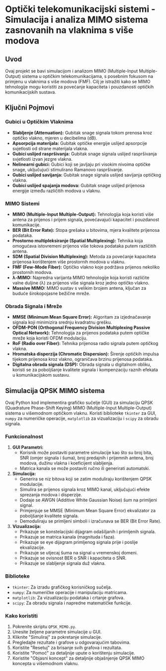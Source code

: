 # Optički telekomunikacijski sistemi - Simulacija i analiza MIMO sistema zasnovanih na vlaknima s više modova

## Uvod

Ovaj projekt se bavi simulacijom i analizom MIMO (Multiple-Input Multiple-Output) sistema u optičkim telekomunikacijama, s posebnim fokusom na primjenu u vlaknima s više modova (FMF). Cilj je istražiti kako se MIMO tehnologije mogu koristiti za povećanje kapaciteta i pouzdanosti optičkih komunikacijskih sustava.

## Ključni Pojmovi

### Gubici u Optičkim Vlaknima

*   **Slabljenje (Attenuation):** Gubitak snage signala tokom prenosa kroz optičko vlakno, mjeren u decibelima (dB).
*   **Apsorpcija materijala:** Gubitak optičke energije uslijed apsorpcije svjetlosti od strane materijala vlakna.
*   **Gubici uslijed raspršivanja:** Gubitak snage signala uslijed raspršivanja svjetlosti izvan jezgre vlakna.
*   **Nelinearni gubici:** Gubici koji se javljaju pri visokim nivoima optičke snage, uključujući stimulirano Ramanovo raspršivanje.
*   **Gubici uslijed savijanja:** Gubitak snage signala uslijed savijanja optičkog vlakna.
*   **Gubici uslijed spajanja modova:** Gubitak snage uslijed prijenosa energije između različitih modova u vlaknu.

### MIMO Sistemi

*   **MIMO (Multiple-Input Multiple-Output):** Tehnologija koja koristi više antena za prijenos i prijem signala, povećavajući kapacitet i pouzdanost komunikacije.
*   **BER (Bit Error Rate):** Stopa grešaka u bitovima, mjera kvalitete prijenosa podataka.
*  **Prostorno multipleksiranje (Spatial Multiplexing):** Tehnika koja omogućava istovremeni prijenos više tokova podataka putem različitih antena.
*   **SDM (Spatial Division Multiplexing):** Metoda za povećanje kapaciteta prijenosa korištenjem više prostornih modova u vlaknu.
*   **FMF (Few-Mode Fiber):** Optičko vlakno koje podržava prijenos nekoliko prostornih modova.
*   **λ-MIMO:** Napredna varijanta MIMO tehnologije koja koristi različite valne duljine (λ) za prijenos više signala kroz jedno optičko vlakno.
*   **Massive MIMO:** MIMO sustav s velikim brojem antena, ključan za buduće širokopojasne bežične mreže.

### Obrada Signala i Mreže

*   **MMSE (Minimum Mean Square Error):** Algoritam za izjednačavanje signala koji minimizira srednju kvadratnu grešku.
*   **OFDM-PON (Orthogonal Frequency Division Multiplexing Passive Optical Network):** Tehnologija za prijenos podataka putem optičke mreže koja koristi OFDM modulaciju.
*   **RoF (Radio over Fiber):** Tehnika prijenosa radio signala putem optičkog vlakna.
*   **Hromatska disperzija (Chromatic Dispersion):** Širenje optičkih impulsa tijekom prijenosa kroz vlakno, ograničava brzinu prijenosa podataka.
*   **Digitalna obrada signala (DSP):** Obrada signala u digitalnom obliku, koristi se za poboljšanje kvalitete signala i kompenzaciju raznih efekata u komunikacijskom sustavu.

## Simulacija QPSK MIMO sistema

Ovaj Python kod implementira grafičko sučelje (GUI) za simulaciju QPSK (Quadrature Phase-Shift Keying) MIMO (Multiple-Input Multiple-Output) sistema u višemodnom optičkom vlaknu. Koristi biblioteke `tkinter` za GUI, `numpy` za numeričke operacije, `matplotlib` za vizualizaciju i `scipy` za obradu signala.

### Funkcionalnost

1.  **GUI Parametri:**
    *   Korisnik može postaviti parametre simulacije kao što su broj bita, SNR (omjer signala i šuma), broj predajnih i prijemnih antena, broj modova, dužinu vlakna i koeficijent slabljenja.
    *   Matrica kanala se može postaviti ručno ili generirati automatski.
2.  **Simulacija:**
    *   Generira se niz bitova koji se zatim moduliraju korištenjem QPSK modulacije.
    *   Simulira se prijenos signala kroz MIMO kanal, uključujući efekte sprezanja modova i disperzije.
    *   Dodaje se AWGN (Additive White Gaussian Noise) šum na primljeni signal.
    *   Primjenjuje se MMSE (Minimum Mean Square Error) ekvalizator za poboljšanje kvalitete signala.
    *   Demoduliraju se primljeni simboli i izračunava se BER (Bit Error Rate).
3.  **Vizualizacija:**
    *   Prikazuje se konstelacijski dijagram odašiljanih i primljenih signala.
    *   Prikazuje se matrica kanala (magnituda i faza).
    *   Prikazuje se eye dijagram primljenog signala prije i poslije ekvalizacije.
    *   Prikazuje se utjecaj šuma na signal u vremenskoj domeni.
    *   Prikazuje se ovisnost BER o SNR i kapaciteta o SNR.
    *   Prikazuje se slabljenje signala duž vlakna.

### Biblioteke

*   `tkinter`: Za izradu grafičkog korisničkog sučelja.
*   `numpy`: Za numeričke operacije i manipulaciju matricama.
*   `matplotlib`: Za vizualizaciju podataka i crtanje grafova.
*   `scipy`: Za obradu signala i napredne matematičke funkcije.

### Kako koristiti

1.  Pokrenite skriptu `QPSK_MIMO.py`.
2.  Unesite željene parametre simulacije u GUI.
3.  Kliknite "Simuliraj" za pokretanje simulacije.
4.  Pregledajte rezultate i grafove u odgovarajućim tabovima.
5.  Koristite "Resetuj" za brisanje svih grafova i rezultata.
6.  Koristite "Pomoć" za detaljnije upute o korištenju simulacije.
7.  Koristite "Objasni koncept" za detaljnije objašnjenje QPSK MIMO koncepta u višemodnom vlaknu.
